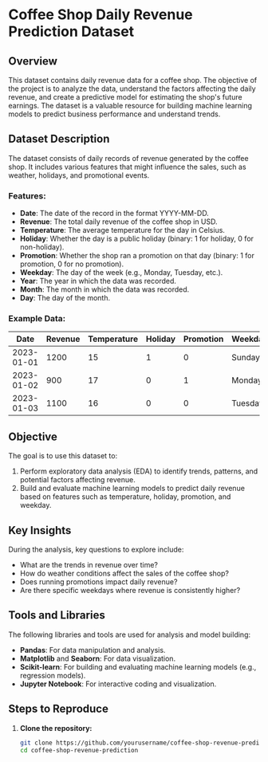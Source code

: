 # Coffee Shop Daily Revenue Prediction Dataset

## Overview

This dataset contains daily revenue data for a coffee shop. The objective of the project is to analyze the data, understand the factors affecting the daily revenue, and create a predictive model for estimating the shop's future earnings. The dataset is a valuable resource for building machine learning models to predict business performance and understand trends.

## Dataset Description

The dataset consists of daily records of revenue generated by the coffee shop. It includes various features that might influence the sales, such as weather, holidays, and promotional events.

### Features:

- **Date**: The date of the record in the format YYYY-MM-DD.
- **Revenue**: The total daily revenue of the coffee shop in USD.
- **Temperature**: The average temperature for the day in Celsius.
- **Holiday**: Whether the day is a public holiday (binary: 1 for holiday, 0 for non-holiday).
- **Promotion**: Whether the shop ran a promotion on that day (binary: 1 for promotion, 0 for no promotion).
- **Weekday**: The day of the week (e.g., Monday, Tuesday, etc.).
- **Year**: The year in which the data was recorded.
- **Month**: The month in which the data was recorded.
- **Day**: The day of the month.
  
### Example Data:

| Date       | Revenue | Temperature | Holiday | Promotion | Weekday | Year | Month | Day |
|------------|---------|-------------|---------|-----------|---------|------|-------|-----|
| 2023-01-01 | 1200    | 15          | 1       | 0         | Sunday  | 2023 | 01    | 01  |
| 2023-01-02 | 900     | 17          | 0       | 1         | Monday  | 2023 | 01    | 02  |
| 2023-01-03 | 1100    | 16          | 0       | 0         | Tuesday | 2023 | 01    | 03  |

## Objective

The goal is to use this dataset to:
1. Perform exploratory data analysis (EDA) to identify trends, patterns, and potential factors affecting revenue.
2. Build and evaluate machine learning models to predict daily revenue based on features such as temperature, holiday, promotion, and weekday.

## Key Insights

During the analysis, key questions to explore include:
- What are the trends in revenue over time?
- How do weather conditions affect the sales of the coffee shop?
- Does running promotions impact daily revenue?
- Are there specific weekdays where revenue is consistently higher?

## Tools and Libraries

The following libraries and tools are used for analysis and model building:
- **Pandas**: For data manipulation and analysis.
- **Matplotlib** and **Seaborn**: For data visualization.
- **Scikit-learn**: For building and evaluating machine learning models (e.g., regression models).
- **Jupyter Notebook**: For interactive coding and visualization.

## Steps to Reproduce

1. **Clone the repository:**

   ```bash
   git clone https://github.com/yourusername/coffee-shop-revenue-prediction.git
   cd coffee-shop-revenue-prediction
